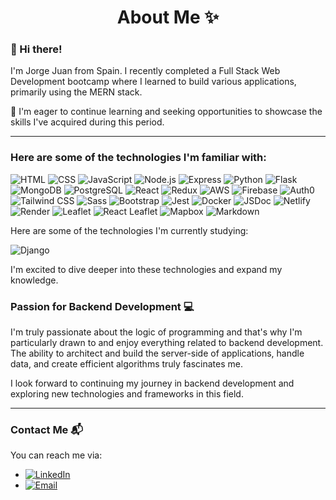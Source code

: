 # <div align="center">About Me ✨</div>



### 👋 Hi there!

I'm Jorge Juan from Spain. I recently completed a Full Stack Web Development bootcamp where I learned to build various applications, primarily using the MERN stack.

🌱 I'm eager to continue learning and seeking opportunities to showcase the skills I've acquired during this period.

<hr>

### Here are some of the technologies I'm familiar with:

![HTML](https://img.shields.io/badge/-HTML5-E34F26?logo=html5&logoColor=white&style=flat) ![CSS](https://img.shields.io/badge/-CSS3-1572B6?logo=css3&logoColor=white&style=flat) ![JavaScript](https://img.shields.io/badge/-JavaScript-yellow?logo=javascript&logoColor=white&style=flat) ![Node.js](https://img.shields.io/badge/-Node.js-339933?logo=node.js&logoColor=white&style=flat) ![Express](https://img.shields.io/badge/-Express-000000?logo=express&logoColor=white&style=flat) ![Python](https://img.shields.io/badge/-Python-3776AB?logo=python&logoColor=white&style=flat) ![Flask](https://img.shields.io/badge/-Flask-000000?logo=flask&logoColor=white&style=flat)  ![MongoDB](https://img.shields.io/badge/-MongoDB-47A248?logo=mongodb&logoColor=white&style=flat) ![PostgreSQL](https://img.shields.io/badge/-PostgreSQL-336791?logo=postgresql&logoColor=white&style=flat) ![React](https://img.shields.io/badge/-React-61DAFB?logo=react&logoColor=white&style=flat) ![Redux](https://img.shields.io/badge/-Redux-764ABC?logo=redux&logoColor=white&style=flat) ![AWS](https://img.shields.io/badge/-AWS-232F3E?logo=amazon-aws&logoColor=white&style=flat) ![Firebase](https://img.shields.io/badge/-Firebase-FFCA28?logo=firebase&logoColor=black&style=flat) ![Auth0](https://img.shields.io/badge/-Auth0-EB5424?logo=auth0&logoColor=white&style=flat) ![Tailwind CSS](https://img.shields.io/badge/-Tailwind%20CSS-38B2AC?logo=tailwindcss&logoColor=white&style=flat) ![Sass](https://img.shields.io/badge/-Sass-CC6699?logo=sass&logoColor=white&style=flat) ![Bootstrap](https://img.shields.io/badge/-Bootstrap-7952B3?logo=bootstrap&logoColor=white&style=flat) ![Jest](https://img.shields.io/badge/-Jest-C21325?logo=jest&logoColor=white&style=flat) ![Docker](https://img.shields.io/badge/-Docker-2496ED?logo=docker&logoColor=white&style=flat) ![JSDoc](https://img.shields.io/badge/-JSDoc-F7B93E?logo=javascript&logoColor=white&style=flat) ![Netlify](https://img.shields.io/badge/-Netlify-00C7B7?logo=netlify&logoColor=white&style=flat) ![Render](https://img.shields.io/badge/-Render-FF6666?logo=render&logoColor=white&style=flat) ![Leaflet](https://img.shields.io/badge/-Leaflet-199900?logo=leaflet&logoColor=white&style=flat) ![React Leaflet](https://img.shields.io/badge/-React%20Leaflet-199900?logo=react&logoColor=white&style=flat) ![Mapbox](https://img.shields.io/badge/-Mapbox-000000?logo=mapbox&logoColor=white&style=flat) ![Markdown](https://img.shields.io/badge/-Markdown-000000?logo=markdown&logoColor=white&style=flat)



Here are some of the technologies I'm currently studying:

![Django](https://img.shields.io/badge/-Django-092E20?logo=django&logoColor=white&style=flat)

I'm excited to dive deeper into these technologies and expand my knowledge.

### Passion for Backend Development 💻

I'm truly passionate about the logic of programming and that's why I'm particularly drawn to and enjoy everything related to backend development. The ability to architect and build the server-side of applications, handle data, and create efficient algorithms truly fascinates me.

I look forward to continuing my journey in backend development and exploring new technologies and frameworks in this field.

<hr>

### Contact Me 📬

You can reach me via:

- [![LinkedIn](https://img.shields.io/badge/-LinkedIn-0077B5?logo=linkedin&logoColor=white&style=flat)](https://www.linkedin.com/in/jorge-juan-sanda/)
- [![Email](https://img.shields.io/badge/-Email-D14836?logo=gmail&logoColor=white&style=flat)](mailto:jjuansanda@gmail.com)


